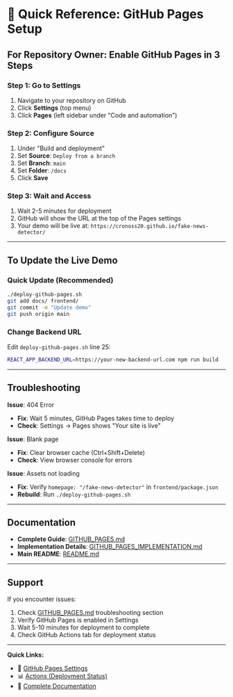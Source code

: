 # 🚀 Quick Reference: GitHub Pages Setup

## For Repository Owner: Enable GitHub Pages in 3 Steps

### Step 1: Go to Settings
1. Navigate to your repository on GitHub
2. Click **Settings** (top menu)
3. Click **Pages** (left sidebar under "Code and automation")

### Step 2: Configure Source
1. Under "Build and deployment"
2. Set **Source**: `Deploy from a branch`
3. Set **Branch**: `main`
4. Set **Folder**: `/docs`
5. Click **Save**

### Step 3: Wait and Access
1. Wait 2-5 minutes for deployment
2. GitHub will show the URL at the top of the Pages settings
3. Your demo will be live at: `https://cronoss20.github.io/fake-news-detector/`

---

## To Update the Live Demo

### Quick Update (Recommended)
```bash
./deploy-github-pages.sh
git add docs/ frontend/
git commit -m "Update demo"
git push origin main
```

### Change Backend URL
Edit `deploy-github-pages.sh` line 25:
```bash
REACT_APP_BACKEND_URL=https://your-new-backend-url.com npm run build
```

---

## Troubleshooting

**Issue**: 404 Error
- **Fix**: Wait 5 minutes, GitHub Pages takes time to deploy
- **Check**: Settings → Pages shows "Your site is live"

**Issue**: Blank page
- **Fix**: Clear browser cache (Ctrl+Shift+Delete)
- **Check**: View browser console for errors

**Issue**: Assets not loading
- **Fix**: Verify `homepage: "/fake-news-detector"` in `frontend/package.json`
- **Rebuild**: Run `./deploy-github-pages.sh`

---

## Documentation

- **Complete Guide**: [GITHUB_PAGES.md](GITHUB_PAGES.md)
- **Implementation Details**: [GITHUB_PAGES_IMPLEMENTATION.md](GITHUB_PAGES_IMPLEMENTATION.md)
- **Main README**: [README.md](README.md)

---

## Support

If you encounter issues:
1. Check [GITHUB_PAGES.md](GITHUB_PAGES.md) troubleshooting section
2. Verify GitHub Pages is enabled in Settings
3. Wait 5-10 minutes for deployment to complete
4. Check GitHub Actions tab for deployment status

---

**Quick Links:**
- 🔧 [GitHub Pages Settings](https://github.com/cronoss20/fake-news-detector/settings/pages)
- 📊 [Actions (Deployment Status)](https://github.com/cronoss20/fake-news-detector/actions)
- 📖 [Complete Documentation](GITHUB_PAGES.md)
